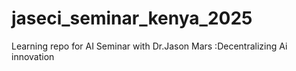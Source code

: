 # jaseci_seminar_kenya_2025
Learning repo for AI Seminar with Dr.Jason Mars :Decentralizing  Ai innovation
